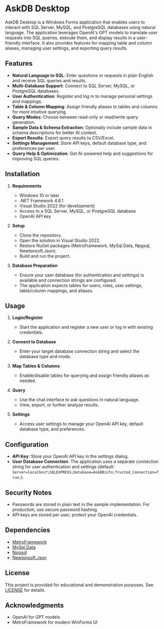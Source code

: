 # AskDB Desktop

AskDB Desktop is a Windows Forms application that enables users to interact with SQL Server, MySQL, and PostgreSQL databases using natural language. The application leverages OpenAI's GPT models to translate user requests into SQL queries, execute them, and display results in a user-friendly interface. It also provides features for mapping table and column aliases, managing user settings, and exporting query results.

## Features

- **Natural Language to SQL**: Enter questions or requests in plain English and receive SQL queries and results.
- **Multi-Database Support**: Connect to SQL Server, MySQL, or PostgreSQL databases.
- **User Authentication**: Register and log in to manage personal settings and mappings.
- **Table & Column Mapping**: Assign friendly aliases to tables and columns for more intuitive querying.
- **Query Modes**: Choose between read-only or read/write query generation.
- **Sample Data & Schema Extraction**: Optionally include sample data in schema descriptions for better AI context.
- **Export Results**: Export query results to CSV/Excel.
- **Settings Management**: Store API keys, default database type, and preferences per user.
- **Query Help & Optimization**: Get AI-powered help and suggestions for improving SQL queries.

## Installation

1. **Requirements**
   - Windows 10 or later
   - .NET Framework 4.8.1
   - Visual Studio 2022 (for development)
   - Access to a SQL Server, MySQL, or PostgreSQL database
   - OpenAI API key

2. **Setup**
   - Clone the repository.
   - Open the solution in Visual Studio 2022.
   - Restore NuGet packages (MetroFramework, MySql.Data, Npgsql, Newtonsoft.Json).
   - Build and run the project.

3. **Database Preparation**
   - Ensure your user database (for authentication and settings) is available and connection strings are configured.
   - The application expects tables for users, roles, user settings, table/column mappings, and aliases.

## Usage

1. **Login/Register**
   - Start the application and register a new user or log in with existing credentials.

2. **Connect to Database**
   - Enter your target database connection string and select the database type and mode.

3. **Map Tables & Columns**
   - Enable/disable tables for querying and assign friendly aliases as needed.

4. **Query**
   - Use the chat interface to ask questions in natural language.
   - View, export, or further analyze results.

5. **Settings**
   - Access user settings to manage your OpenAI API key, default database type, and preferences.

## Configuration

- **API Key**: Store your OpenAI API key in the settings dialog.
- **User Database Connection**: The application uses a separate connection string for user authentication and settings (default: `Server=localhost\SQLEXPRESS;Database=AskDBinfo;Trusted_Connection=True;`).

## Security Notes

- Passwords are stored in plain text in the sample implementation. For production, use secure password hashing.
- API keys are stored per user; protect your OpenAI credentials.

## Dependencies

- [MetroFramework](https://github.com/thielj/MetroFramework)
- [MySql.Data](https://www.nuget.org/packages/MySql.Data)
- [Npgsql](https://www.npgsql.org/)
- [Newtonsoft.Json](https://www.newtonsoft.com/json)

## License

This project is provided for educational and demonstration purposes. See [LICENSE](LICENSE) for details.

## Acknowledgments

- OpenAI for GPT models
- MetroFramework for modern WinForms UI

